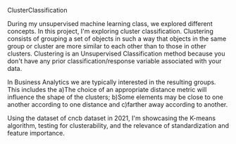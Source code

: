ClusterClassification

During my unsupervised machine learning class, we explored different concepts. In this project, I'm exploring cluster classification. 
Clustering consists of grouping a set of objects in such a way that objects in the same group or cluster are more similar to each other 
than to those in other clusters. Clustering is an Unsupervised Classification method because you don't have any prior
classification/response variable associated with your data.

In Business Analytics we are typically interested in the resulting groups. This includes the
        a)The choice of an appropriate distance metric will influence the shape of the clusters;
        b)Some elements may be close to one another according to one distance and
        c)farther away according to another.

Using the dataset of cncb dataset in 2021, I'm showcasing the K-means algorithm, testing for clusterability, and
the relevance of standardization and feature importance.
